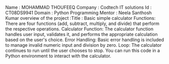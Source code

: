 Name :  MOHAMMAD THOUFEEQ
Company : Codtech IT solutions
Id : CT08DS9941 
Domain : Python Programming
Mentor : Neela Santhosh Kumar
overview of the project :Title : Basic
simple calculator Functions: There
are four functions (add, subtract,
multiply, and divide) that perform the 
respective operations. Calculator 
Function: The calculator function
handles user input, validates it, and 
performs the appropriate calculation
based on the user's choice. Error
Handling: Basic error handling is 
included to manage invalid numeric 
input and division by zero. Loop: The
calculator continues to run until the
user chooses to stop. You can run
this code in a Python environment to
interact with the calculator.

